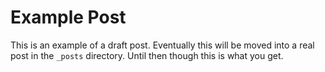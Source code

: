 # Example Post

This is an example of a draft post. Eventually this will be moved into a real post in the `_posts` directory. Until then though this is what you get.
